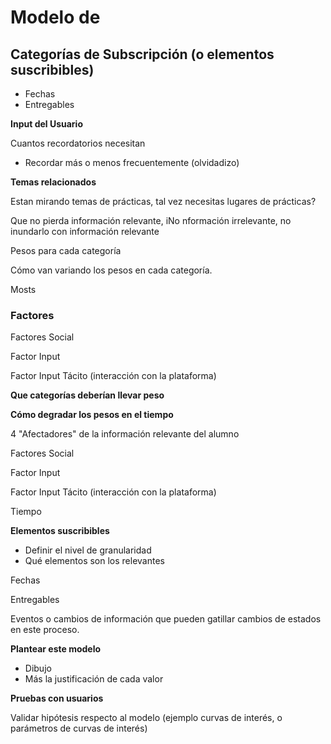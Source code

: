 # Modelo de



## Categorías de Subscripción (o elementos suscribibles)

- Fechas
- Entregables



**Input del Usuario**

Cuantos recordatorios necesitan

- Recordar más o menos frecuentemente (olvidadizo)



**Temas relacionados**

Estan mirando temas de prácticas, tal vez necesitas lugares de prácticas?



Que no pierda información relevante, iNo nformación irrelevante,  no inundarlo con información relevante



Pesos para cada categoría

Cómo van variando los pesos en cada categoría.

Mosts



### Factores

Factores Social

Factor Input

Factor Input Tácito (interacción con la plataforma)



**Que categorías deberían llevar peso**

**Cómo degradar los pesos en el tiempo**



4 "Afectadores" de la información relevante del alumno

Factores Social

Factor Input

Factor Input Tácito (interacción con la plataforma)

Tiempo



**Elementos suscribibles**

- Definir el nivel de granularidad
- Qué elementos son los relevantes



Fechas

Entregables



Eventos o cambios de información que pueden gatillar cambios de estados en este proceso.



**Plantear este modelo**

- Dibujo
- Más la justificación de cada valor



**Pruebas con usuarios**

Validar hipótesis respecto al modelo (ejemplo curvas de interés, o parámetros de curvas de interés)



